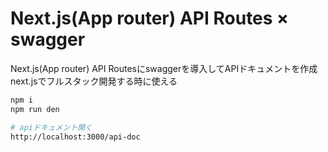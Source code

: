 # Next.js(App router) API Routes × swagger

Next.js(App router) API Routesにswaggerを導入してAPIドキュメントを作成
next.jsでフルスタック開発する時に使える

```bash
npm i
npm run den

# apiドキュメント開く
http://localhost:3000/api-doc
```
